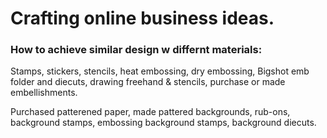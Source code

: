 # Crafting online business ideas.    

### How to achieve similar design w differnt materials:   

Stamps, stickers, stencils, heat embossing, dry embossing, Bigshot emb folder and diecuts, drawing freehand & stencils, purchase or made embellishments.  

Purchased patterened paper, made pattered backgrounds, rub-ons, background stamps, embossing background stamps, background diecuts.  






